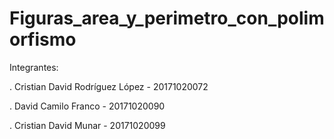 # Figuras_area_y_perimetro_con_polimorfismo

Integrantes: 

. Cristian David Rodríguez López - 20171020072  

. David Camilo Franco - 20171020090 

. Cristian David Munar - 20171020099  


